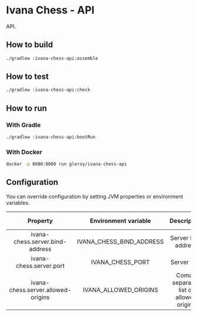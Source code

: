# Ivana Chess - API

API.

## How to build

```bash
./gradlew :ivana-chess-api:assemble
```

## How to test

```bash
./gradlew :ivana-chess-api:check
```

## How to run

### With Gradle

```bash
./gradlew :ivana-chess-api:bootRun
```

### With Docker

```bash
docker -p 8080:8080 run gleroy/ivana-chess-api
```

## Configuration

You can override configuration by setting JVM properties or environment variables.

|              Property              |   Environment variable   |               Description              | Default value |
|:----------------------------------:|:------------------------:|:--------------------------------------:|:-------------:|
|   ivana-chess.server.bind-address  | IVANA_CHESS_BIND_ADDRESS |           Server bind address          |    0.0.0.0    |
|       ivana-chess.server.port      |     IVANA_CHESS_PORT     |               Server port              |      8080     |
| ivana-chess.server.allowed-origins |   IVANA_ALLOWED_ORIGINS  | Coma-separated list of allowed origins |       -       |
